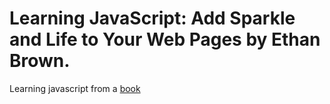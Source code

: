 # Learning JavaScript: Add Sparkle and Life to Your Web Pages by Ethan Brown.

Learning javascript from a [book](https://www.goodreads.com/book/show/27806241-learning-javascript)
